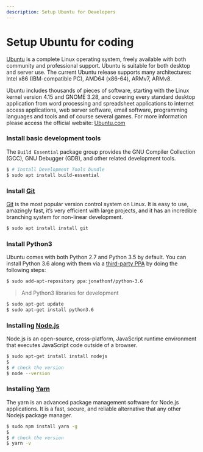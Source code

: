```yaml
---
description: Setup Ubuntu for Developers
---
```


# Setup Ubuntu for coding

[Ubuntu](https://github.com/app-generator/docs/tree/a268ebbde6808cc5c9f8fafc0fee2146d93dc220/what-is/ubuntu/README.md) is a complete Linux operating system, freely available with both community and professional support. Ubuntu is suitable for both desktop and server use. The current Ubuntu release supports many architectures: Intel x86 \(IBM-compatible PC\), AMD64 \(x86-64\), ARMv7, ARMv8.

Ubuntu includes thousands of pieces of software, starting with the Linux kernel version 4.15 and GNOME 3.28, and covering every standard desktop application from word processing and spreadsheet applications to internet access applications, web server software, email software, programming languages and tools and of course several games. For more information please access the official website: [Ubuntu.com](https://ubuntu.com/)

### 

### Install basic development tools

The `Build Essential` package group provides the GNU Compiler Collection \(GCC\), GNU Debugger \(GDB\), and other related development tools.

```bash
$ # install Development Tools bundle
$ sudo apt install build-essential
```

### 

### Install [Git](https://git-scm.com/)

[Git](https://git-scm.com/) is the most popular version control system on Linux. It is easy to use, amazingly fast, it’s very efficient with large projects, and it has an incredible branching system for non-linear development.

```bash
$ sudo apt install install git
```

### 

### Install Python3

Ubuntu comes with both Python 2.7 and Python 3.5 by default. You can install Python 3.6 along with them via a [third-party PPA](https://launchpad.net/~jonathonf/+archive/ubuntu/python-3.6) by doing the following steps:

```bash
$ sudo add-apt-repository ppa:jonathonf/python-3.6
```

> And Python3 libraries for development

```bash
$ sudo apt-get update
$ sudo apt-get install python3.6
```

### 

### Installing [Node.js](https://nodejs.org/)

Node.js is an open-source, cross-platform, JavaScript runtime environment that executes JavaScript code outside of a browser.

```bash
$ sudo apt-get install install nodejs
$
$ # check the version
$ node --version
```

### 

### Installing [Yarn](https://yarnpkg.com/)

The yarn is an advanced package management software for Node.js applications. It is a fast, secure, and reliable alternative that any other Nodejs package manager.

```bash
$ sudo npm install yarn -g
$
$ # check the version
$ yarn -v
```

